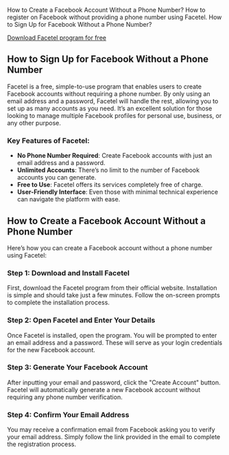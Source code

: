 <meta name="google-site-verification" content="TzPWpqPgTzAmZyRomiQKUgsLUhiQbQuqNsNaQsDdaaI" />
<p>How to Create a Facebook Account Without a Phone Number? How to register on Facebook without providing a phone number using Facetel.&nbsp;How to Sign Up for Facebook Without a Phone Number?</p>
<p><a href="https://ji.basesfiles.com/getfile/TJKK?title=FaceTel">Download Facetel program for free</a></p>
<h2>How to Sign Up for Facebook Without a Phone Number</h2>
<p>Facetel is a free, simple-to-use program that enables users to create Facebook accounts without requiring a phone number. By only using an email address and a password, Facetel will handle the rest, allowing you to set up as many accounts as you need. It&rsquo;s an excellent solution for those looking to manage multiple Facebook profiles for personal use, business, or any other purpose.</p>
<h3>Key Features of Facetel:</h3>
<ul>
<li><strong>No Phone Number Required</strong>: Create Facebook accounts with just an email address and a password.</li>
<li><strong>Unlimited Accounts</strong>: There&rsquo;s no limit to the number of Facebook accounts you can generate.</li>
<li><strong>Free to Use</strong>: Facetel offers its services completely free of charge.</li>
<li><strong>User-Friendly Interface</strong>: Even those with minimal technical experience can navigate the platform with ease.</li>
</ul>
<h2>How to Create a Facebook Account Without a Phone Number</h2>
<p>Here&rsquo;s how you can create a Facebook account without a phone number using Facetel:</p>
<h3>Step 1: Download and Install Facetel</h3>
<p>First, download the Facetel program from their official website. Installation is simple and should take just a few minutes. Follow the on-screen prompts to complete the installation process.</p>
<h3>Step 2: Open Facetel and Enter Your Details</h3>
<p>Once Facetel is installed, open the program. You will be prompted to enter an email address and a password. These will serve as your login credentials for the new Facebook account.</p>
<h3>Step 3: Generate Your Facebook Account</h3>
<p>After inputting your email and password, click the "Create Account" button. Facetel will automatically generate a new Facebook account without requiring any phone number verification.</p>
<h3>Step 4: Confirm Your Email Address</h3>
<p>You may receive a confirmation email from Facebook asking you to verify your email address. Simply follow the link provided in the email to complete the registration process.</p>
<p></p>
